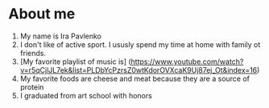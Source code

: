 # About me
1. My name is Ira Pavlenko
2. I don't like of active sport. I ususly spend my time at home with family ot friends.
3. [My favorite playlist of music is] (https://www.youtube.com/watch?v=r5qCjlJL7ek&list=PLDbYcPzrsZ0wtKdorOVXcaK9Uj87ej_Ot&index=16) 
4. My favorite foods are cheese and meat because they are a source of protein
5. I graduated from art school with honors
